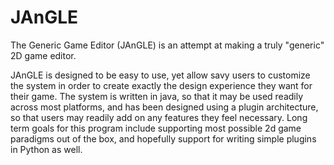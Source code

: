 JAnGLE
=================

The Generic Game Editor (JAnGLE) is an attempt at making a truly "generic" 2D game editor.

JAnGLE is designed to be easy to use, yet allow savy users to customize the system in order to create exactly the
design experience they want for their game. The system is written in java, so that it may be used readily across most platforms, and has been designed using a plugin architecture, so that users may readily add on any features they feel necessary. Long term goals for this program include supporting most possible 2d game paradigms out of the box, and hopefully support for writing simple plugins in Python as well.
